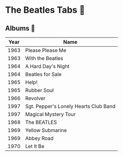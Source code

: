 # The Beatles Tabs 🎸

## Albums 💽

| Year |     Name                   | 
|------|----------------------------|
| 1963 | Please Please Me           |
| 1963 | With the Beatles           |
| 1964 | A Hard Day's Night         |
| 1964 | Beatles for Sale           |
| 1965 | Help!                      |
| 1965 | Rubber Soul                |
| 1966 | Revolver                   |
| 1997 | Sgt. Pepper's Lonely Hearts Club Band |
| 1997 | Magical Mystery Tour       |
| 1968 | The BEATLES                |
|1969  |Yellow Submarine            |
|1969  |Abbey Road                  |
| 1970 |	Let It Be                 |
